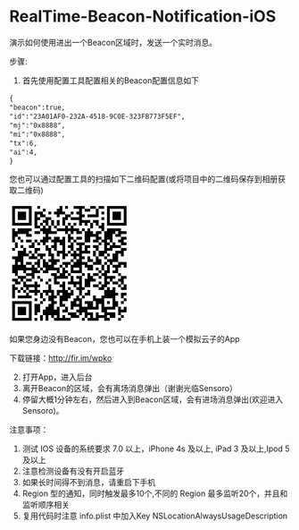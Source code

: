 # RealTime-Beacon-Notification-iOS
演示如何使用进出一个Beacon区域时，发送一个实时消息。

步骤:

1. 首先使用配置工具配置相关的Beacon配置信息如下

```
{
"beacon":true,
"id":"23A01AF0-232A-4518-9C0E-323FB773F5EF",
"mj":"0x8888",
"mi":"0x8888",
"tx":6,
"ai":4,
}
```

您也可以通过配置工具的扫描如下二维码配置(或将项目中的二维码保存到相册获取二维码)

 ![image](https://raw.githubusercontent.com/Sensoro/Beacon-Notification-iOS/master/Resources/Notification.JPG)
 

如果您身边没有Beacon，您也可以在手机上装一个模拟云子的App

下载链接：http://fir.im/wpko

2. 打开App，进入后台
3. 离开Beacon的区域，会有离场消息弹出（谢谢光临Sensoro）
4. 停留大概1分钟左右，然后进入到Beacon区域，会有进场消息弹出(欢迎进入Sensoro)。


注意事项：

1. 测试 IOS 设备的系统要求 7.0 以上，iPhone 4s 及以上, iPad 3 及以上,Ipod 5 及以上
2. 注意检测设备有没有开启蓝牙
3. 如果长时间得不到消息，请重启下手机
4. Region 型的通知，同时触发最多10个,不同的 Region 最多监听20个，并且和监听顺序相关
5. 复用代码时注意 info.plist 中加入Key  NSLocationAlwaysUsageDescription

